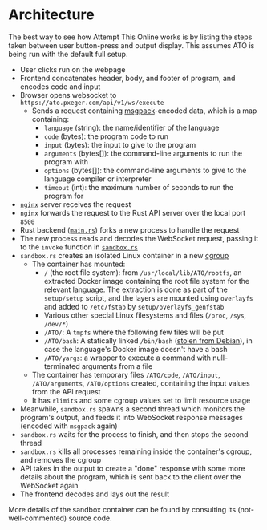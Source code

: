 # Architecture
The best way to see how Attempt This Online works is by listing the steps taken between user button-press and output
display. This assumes ATO is being run with the default full setup.

- User clicks run on the webpage
- Frontend concatenates header, body, and footer of program, and encodes code and input
- Browser opens websocket to `https://ato.pxeger.com/api/v1/ws/execute`
    - Sends a request containing [msgpack](https://msgpack.org)-encoded data, which is a map containing:
        - `language` (string): the name/identifier of the language
        - `code` (bytes): the program code to run
        - `input` (bytes): the input to give to the program
        - `arguments` (bytes[]): the command-line arguments to run the program with
        - `options` (bytes[]): the command-line arguments to give to the language compiler or interpreter
        - `timeout` (int): the maximum number of seconds to run the program for
- [`nginx`](https://en.wikipedia.org/wiki/Nginx) server receives the request
- `nginx` forwards the request to the Rust API server over the local port `8500`
- Rust backend ([`main.rs`]) forks a new process to handle the request
- The new process reads and decodes the WebSocket request, passing it to the `invoke` function in [`sandbox.rs`]
- `sandbox.rs` creates an isolated Linux container in a new [cgroup](https://docs.kernel.org/admin-guide/cgroup-v2.html)
    - The container has mounted:
         - `/` (the root file system): from `/usr/local/lib/ATO/rootfs`, an extracted Docker image containing the root
         file system for the relevant language. The extraction is done as part of the `setup/setup` script, and the
         layers are mounted using `overlayfs` and added to `/etc/fstab` by `setup/overlayfs_genfstab`
         - Various other special Linux filesystems and files (`/proc`, `/sys`, `/dev/*`)
         - `/ATO/`: A `tmpfs` where the following few files will be put
         - `/ATO/bash`: A statically linked `/bin/bash` ([stolen from Debian](https://packages.debian.org/unstable/amd64/bash-static/download)),
         in case the language's Docker image doesn't have a bash
         - `/ATO/yargs`: a wrapper to execute a command with null-terminated arguments from a file
    - The container has temporary files `/ATO/code`, `/ATO/input`, `/ATO/arguments`, `/ATO/options` created, containing
      the input values from the API request
    - It has `rlimit`s and some cgroup values set to limit resource usage
- Meanwhile, `sandbox.rs` spawns a second thread which monitors the program's output, and feeds it into WebSocket
  response messages (encoded with `msgpack` again)
- `sandbox.rs` waits for the process to finish, and then stops the second thread
- `sandbox.rs` kills all processes remaining inside the container's cgroup, and removes the cgroup
- API takes in the output to create a "done" response with some more details about the program, which is sent back to
  the client over the WebSocket again
- The frontend decodes and lays out the result

More details of the sandbox container can be found by consulting its (not-well-commented) source code.

[`main.rs`]: ../src/main.rs
[`sandbox.rs`]: ../src/sandbox.rs
